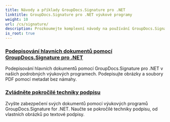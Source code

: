 ```yaml
---
title: Návody a příklady GroupDocs.Signature pro .NET
linktitle: GroupDocs.Signature pro .NET výukové programy
weight: 10
url: /cs/signature/
description: Prozkoumejte komplexní návody na používání GroupDocs.Signature pro .NET. Naučte se implementovat digitální podpisy, přizpůsobit pracovní postupy a zlepšit zabezpečení dokumentů pomocí jasných, podrobných průvodců.
is_root: true
---
```

### [Podepisování hlavních dokumentů pomocí GroupDocs.Signature pro .NET](./master-document-signing/)
Podepisování hlavních dokumentů pomocí GroupDocs.Signature pro .NET v našich podrobných výukových programech. Podepisujte obrázky a soubory PDF pomocí metadat bez námahy.
### [Zvládněte pokročilé techniky podpisu](./master-advanced-sign-techniques/)
Zvyšte zabezpečení svých dokumentů pomocí výukových programů GroupDocs.Signature for .NET. Naučte se pokročilé techniky podpisu, od vlastních obrázků po textové podpisy.
